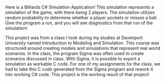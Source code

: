 Here is a Billiards C# Simulation Application! This simulation represents a simulation of the game, with there being 2 players. The simulation utilizes random probability to determine whether a player pockets or misses a ball. Give the program a run, and you will see diagnostics from that run of the simulation!

This project was from a class I took during my studies at Davenport University named Introduction to Modeling and Simulation. This course was structured around creating models and simulations that represent real world scenarios. In the class, the program Sigma was often used to create scenarios discussed in class. With Sigma, it is possible to export a simulation as workable C code. For one of my assignments for the class, we had to take this C code generated from the Sigma program and rework it into working C# code. This project is the working result of that project!
